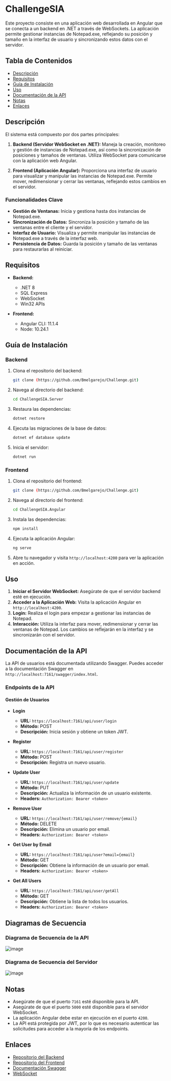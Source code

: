 # ChallengeSIA

Este proyecto consiste en una aplicación web desarrollada en Angular que se conecta a un backend en .NET a través de WebSockets. La aplicación permite gestionar instancias de Notepad.exe, reflejando su posición y tamaño en la interfaz de usuario y sincronizando estos datos con el servidor.

## Tabla de Contenidos

- [Descripción](#descripción)
- [Requisitos](#requisitos)
- [Guía de Instalación](#guía-de-instalación)
- [Uso](#uso)
- [Documentación de la API](#documentación-de-la-api)
- [Notas](#notas)
- [Enlaces](#enlaces)

## Descripción

El sistema está compuesto por dos partes principales:

1. **Backend (Servidor WebSocket en .NET):** Maneja la creación, monitoreo y gestión de instancias de Notepad.exe, así como la sincronización de posiciones y tamaños de ventanas. Utiliza WebSocket para comunicarse con la aplicación web Angular.

2. **Frontend (Aplicación Angular):** Proporciona una interfaz de usuario para visualizar y manipular las instancias de Notepad.exe. Permite mover, redimensionar y cerrar las ventanas, reflejando estos cambios en el servidor.

### Funcionalidades Clave

- **Gestión de Ventanas:** Inicia y gestiona hasta dos instancias de Notepad.exe.
- **Sincronización de Datos:** Sincroniza la posición y tamaño de las ventanas entre el cliente y el servidor.
- **Interfaz de Usuario:** Visualiza y permite manipular las instancias de Notepad.exe a través de la interfaz web.
- **Persistencia de Datos:** Guarda la posición y tamaño de las ventanas para restaurarlas al reiniciar.

## Requisitos

- **Backend:**
  - .NET 8
  - SQL Express
  - WebSocket
  - Win32 APIs

- **Frontend:**
  - Angular CLI: 11.1.4
  - Node: 10.24.1

## Guía de Instalación

### Backend

1. Clona el repositorio del backend:

    ```bash
    git clone (https://github.com/Bmelgarejo/Challenge.git)
    ```

2. Navega al directorio del backend:

    ```bash
    cd ChallengeSIA.Server
    ```

3. Restaura las dependencias:

    ```bash
    dotnet restore
    ```

4. Ejecuta las migraciones de la base de datos:

    ```bash
    dotnet ef database update
    ```

5. Inicia el servidor:

    ```bash
    dotnet run
    ```

### Frontend

1. Clona el repositorio del frontend:

    ```bash
    git clone (https://github.com/Bmelgarejo/Challenge.git)
    ```

2. Navega al directorio del frontend:

    ```bash
    cd ChallengeSIA.Angular
    ```

3. Instala las dependencias:

    ```bash
    npm install
    ```

4. Ejecuta la aplicación Angular:

    ```bash
    ng serve
    ```

5. Abre tu navegador y visita `http://localhost:4200` para ver la aplicación en acción.

## Uso

1. **Iniciar el Servidor WebSocket:** Asegúrate de que el servidor backend esté en ejecución.
2. **Acceder a la Aplicación Web:** Visita la aplicación Angular en `http://localhost:4200`.
3. **Login:** Realiza el login para empezar a gestionar las instancias de Notepad.
4. **Interacción:** Utiliza la interfaz para mover, redimensionar y cerrar las ventanas de Notepad. Los cambios se reflejarán en la interfaz y se sincronizarán con el servidor.

## Documentación de la API

La API de usuarios está documentada utilizando Swagger. Puedes acceder a la documentación Swagger en `http://localhost:7161/swagger/index.html`.

### Endpoints de la API

#### Gestión de Usuarios

- **Login**
  - **URL:** `https://localhost:7161/api/user/login`
  - **Método:** POST
  - **Descripción:** Inicia sesión y obtiene un token JWT.

- **Register**
  - **URL:** `https://localhost:7161/api/user/register`
  - **Método:** POST
  - **Descripción:** Registra un nuevo usuario.

- **Update User**
  - **URL:** `https://localhost:7161/api/user/update`
  - **Método:** PUT
  - **Descripción:** Actualiza la información de un usuario existente.
  - **Headers:** `Authorization: Bearer <token>`

- **Remove User**
  - **URL:** `https://localhost:7161/api/user/remove/{email}`
  - **Método:** DELETE
  - **Descripción:** Elimina un usuario por email.
  - **Headers:** `Authorization: Bearer <token>`

- **Get User by Email**
  - **URL:** `https://localhost:7161/api/user?email={email}`
  - **Método:** GET
  - **Descripción:** Obtiene la información de un usuario por email.
  - **Headers:** `Authorization: Bearer <token>`

- **Get All Users**
  - **URL:** `https://localhost:7161/api/user/getAll`
  - **Método:** GET
  - **Descripción:** Obtiene la lista de todos los usuarios.
  - **Headers:** `Authorization: Bearer <token>`

## Diagramas de Secuencia

### Diagrama de Secuencia de la API

 ![image](https://github.com/user-attachments/assets/8601f798-f3b8-4d82-80e1-748454ebdc26)


### Diagrama de Secuencia del Servidor

![image](https://github.com/user-attachments/assets/7a23c7df-b2c6-478b-9543-774d152284f2)

## Notas

- Asegúrate de que el puerto `7161` esté disponible para la API.
- Asegúrate de que el puerto `5000` esté disponible para el servidor WebSocket.
- La aplicación Angular debe estar en ejecución en el puerto `4200`.
- La API está protegida por JWT, por lo que es necesario autenticar las solicitudes para acceder a la mayoría de los endpoints.

## Enlaces

- [Repositorio del Backend](https://github.com/Bmelgarejo/Challenge.git)
- [Repositorio del Frontend](https://github.com/Bmelgarejo/Challenge.git)
- [Documentación Swagger](http://localhost:7161/swagger/index.html)
- [WebSocket](http://localhost:5000/ws/)

